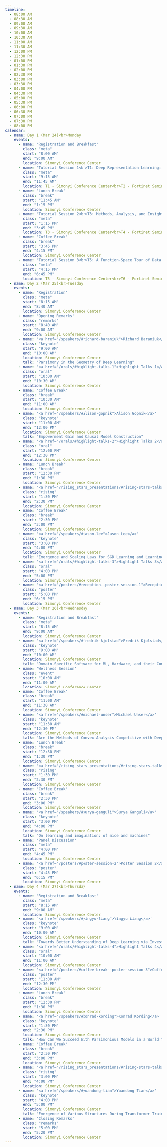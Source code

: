 ```yaml
---
timeline:
  - 08:00 AM
  - 08:30 AM
  - 09:00 AM
  - 09:30 AM
  - 10:00 AM
  - 10:30 AM
  - 11:00 AM
  - 11:30 AM
  - 12:00 PM
  - 12:30 PM
  - 01:00 PM
  - 01:30 PM
  - 02:00 PM
  - 02:30 PM
  - 03:00 PM
  - 03:30 PM
  - 04:00 PM
  - 04:30 PM
  - 05:00 PM
  - 05:30 PM
  - 06:00 PM
  - 06:30 PM
  - 07:00 PM
  - 07:30 PM
  - 08:00 PM
calendar:
  - name: Day 1 (Mar 24)<br>Monday
    events:
      - name: 'Registration and Breakfast'
        class: "meta"
        start: "8:00 AM"
        end: "9:00 AM"
        location: Simonyi Conference Center
      - name: 'Tutorial Session 1<br>T1: Deep Representation Learning: from Knowledge to Intelligence<br>T2: Foundations on Interpretable AI'
        class: "meta"
        start: "9:15 AM"
        end: "11:45 AM"
        location: T1 - Simonyi Conference Center<br>T2 - Fortinet Seminar Room, E160
      - name: 'Lunch Break'
        class: "break"
        start: "11:45 AM"
        end: "1:15 PM"
        location: Simonyi Conference Center
      - name: 'Tutorial Session 2<br>T3: Methods, Analysis, and Insights from Multimodal LLM Pre-training and Post-training<br>T4: Harnessing Low Dimensionality in Diffusion Models: From Theory to Practice'
        class: "meta"
        start: "1:15 PM"
        end: "3:45 PM"
        location: T3 - Simonyi Conference Center<br>T4 - Fortinet Seminar Room, E160
      - name: 'Coffee Break'
        class: "break"
        start: "3:45 PM"
        end: "4:15 PM"
        location: Simonyi Conference Center
      - name: 'Tutorial Session 3<br>T5: A Function-Space Tour of Data Science<br>T6: Sparsity and Mixture-of-Experts in the Era of LLMs: A New Odyssey'
        class: "meta"
        start: "4:15 PM"
        end: "6:45 PM"
        location: T5 - Simonyi Conference Center<br>T6 - Fortinet Seminar Room, E160
  - name: Day 2 (Mar 25)<br>Tuesday
    events:
      - name: 'Registration'
        class: "meta"
        start: "8:15 AM"
        end: "8:40 AM"
        location: Simonyi Conference Center
      - name: 'Opening Remarks'
        class: "remarks"
        start: "8:40 AM"
        end: "9:00 AM"
        location: Simonyi Conference Center
      - name: '<a href="/speakers/#richard-baraniuk">Richard Baraniuk</a>'
        class: "keynote"
        start: "9:00 AM"
        end: "10:00 AM"
        location: Simonyi Conference Center
        talk: "Parsimony in the Geometry of Deep Learning"
      - name: '<a href="/orals/#highlight-talks-1">Highlight Talks 1</a>'
        class: "oral"
        start: "10:00 AM"
        end: "10:30 AM"
        location: Simonyi Conference Center
      - name: 'Coffee Break'
        class: "break"
        start: "10:30 AM"
        end: "11:00 AM"
        location: Simonyi Conference Center
      - name: '<a href="/speakers/#alison-gopnik">Alison Gopnik</a>'
        class: "keynote"
        start: "11:00 AM"
        end: "12:00 PM"
        location: Simonyi Conference Center
        talk: "Empowerment Gain and Causal Model Construction"
      - name: '<a href="/orals/#highlight-talks-2">Highlight Talks 2</a>'
        class: "oral"
        start: "12:00 PM"
        end: "12:30 PM"
        location: Simonyi Conference Center
      - name: 'Lunch Break'
        class: "break"
        start: "12:30 PM"
        end: "1:30 PM"
        location: Simonyi Conference Center
      - name: '<a href="/rising_stars_presentations/#rising-stars-talks-1">Rising Stars Talks 1</a>'
        class: "rising"
        start: "1:30 PM"
        end: "2:30 PM"
        location: Simonyi Conference Center
      - name: 'Coffee Break'
        class: "break"
        start: "2:30 PM"
        end: "3:00 PM"
        location: Simonyi Conference Center
      - name: '<a href="/speakers/#jason-lee">Jason Lee</a>'
        class: "keynote"
        start: "3:00 PM"
        end: "4:00 PM"
        location: Simonyi Conference Center
        talk: "Emergence and Scaling Laws for SGD Learning and Learning Compositional Functions with Transformers"
      - name: '<a href="/orals/#highlight-talks-3">Highlight Talks 3</a>'
        class: "oral"
        start: "4:00 PM"
        end: "5:00 PM"
        location: Simonyi Conference Center
      - name: '<a href="/posters/#reception--poster-session-1">Reception + Poster Session 1</a>'
        class: "poster"
        start: "5:00 PM"
        end: "6:15 PM"
        location: Simonyi Conference Center
  - name: Day 3 (Mar 26)<br>Wednesday
    events:
      - name: 'Registration and Breakfast'
        class: "meta"
        start: "8:15 AM"
        end: "9:00 AM"
        location: Simonyi Conference Center
      - name: '<a href="/speakers/#fredrik-kjolstad">Fredrik Kjolstad</a>'
        class: "keynote"
        start: "9:00 AM"
        end: "10:00 AM"
        location: Simonyi Conference Center
        talk: "Domain-Specific Software for ML, Hardware, and their Composition"
      - name: 'Wellness Session'
        class: "event"
        start: "10:00 AM"
        end: "11:00 AM"
        location: Simonyi Conference Center
      - name: 'Coffee Break'
        class: "break"
        start: "11:00 AM"
        end: "11:30 AM"
        location: Simonyi Conference Center
      - name: '<a href="/speakers/#michael-unser">Michael Unser</a>'
        class: "keynote"
        start: "11:30 AM"
        end: "12:30 PM"
        location: Simonyi Conference Center
        talk: "Are the Methods of Convex Analysis Competitive with Deep Neural Networks?"
      - name: 'Lunch Break'
        class: "break"
        start: "12:30 PM"
        end: "1:30 PM"
        location: Simonyi Conference Center
      - name: '<a href="/rising_stars_presentations/#rising-stars-talks-2">Rising Stars Talks 2</a>'
        class: "rising"
        start: "1:30 PM"
        end: "2:30 PM"
        location: Simonyi Conference Center
      - name: 'Coffee Break'
        class: "break"
        start: "2:30 PM"
        end: "3:00 PM"
        location: Simonyi Conference Center
      - name: '<a href="/speakers/#surya-ganguli">Surya Ganguli</a>'
        class: "keynote"
        start: "3:00 PM"
        end: "4:00 PM"
        location: Simonyi Conference Center
        talk: "On learning and imagination: of mice and machines"
      - name: 'Panel Discussion'
        class: "meta"
        start: "4:00 PM"
        end: "4:45 PM"
        location: Simonyi Conference Center
      - name: '<a href="/posters/#poster-session-2">Poster Session 2</a>'
        class: "poster"
        start: "4:45 PM"
        end: "6:15 PM"
        location: Simonyi Conference Center
  - name: Day 4 (Mar 27)<br>Thursday
    events:
      - name: 'Registration and Breakfast'
        class: "meta"
        start: "8:15 AM"
        end: "9:00 AM"
        location: Simonyi Conference Center
      - name: '<a href="/speakers/#yingyu-liang">Yingyu Liang</a>'
        class: "keynote"
        start: "9:00 AM"
        end: "10:00 AM"
        location: Simonyi Conference Center
        talk: "Towards Better Understanding of Deep Learning via Investigations of the Learning Dynamics"
      - name: '<a href="/orals/#highlight-talks-4">Highlight Talks 4</a>'
        class: "oral"
        start: "10:00 AM"
        end: "11:00 AM"
        location: Simonyi Conference Center
      - name: '<a href="/posters/#coffee-break--poster-session-3">Coffee Break + Poster Session 3</a>'
        class: "poster"
        start: "11:00 AM"
        end: "12:30 PM"
        location: Simonyi Conference Center
      - name: 'Lunch Break'
        class: "break"
        start: "12:30 PM"
        end: "1:30 PM"
        location: Simonyi Conference Center
      - name: '<a href="/speakers/#konrad-kording">Konrad Kording</a>'
        class: "keynote"
        start: "1:30 PM"
        end: "2:30 PM"
        location: Simonyi Conference Center
        talk: "How Can We Succeed With Parsimonious Models in a World that is Not So Parsimonious"
      - name: 'Coffee Break'
        class: "break"
        start: "2:30 PM"
        end: "3:00 PM"
        location: Simonyi Conference Center
      - name: '<a href="/rising_stars_presentations/#rising-stars-talks-3">Rising Stars Talks 3</a>'
        class: "rising"
        start: "3:00 PM"
        end: "4:00 PM"
        location: Simonyi Conference Center
      - name: '<a href="/speakers/#yuandong-tian">Yuandong Tian</a>'
        class: "keynote"
        start: "4:00 PM"
        end: "5:00 PM"
        location: Simonyi Conference Center
        talk: "Emergence of Various Structures During Transformer Training via the Lens of Training Dynamics"
      - name: 'Closing Remarks'
        class: "remarks"
        start: "5:00 PM"
        end: "5:20 PM"
        location: Simonyi Conference Center
---
```

